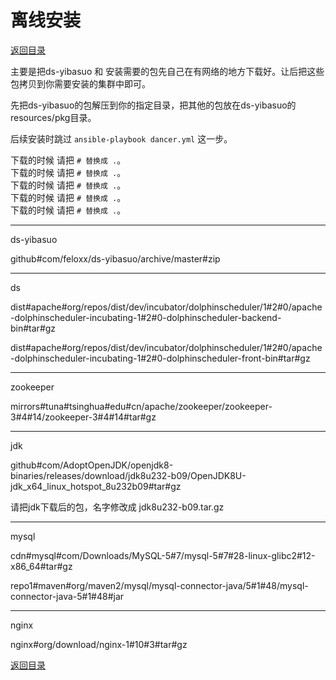 # 离线安装

[返回目录](./README.md)

主要是把ds-yibasuo 和 安装需要的包先自己在有网络的地方下载好。让后把这些包拷贝到你需要安装的集群中即可。

先把ds-yibasuo的包解压到你的指定目录，把其他的包放在ds-yibasuo的resources/pkg目录。

后续安装时跳过 `ansible-playbook dancer.yml` 这一步。

下载的时候 请把 ` # 替换成 . `。  
下载的时候 请把 ` # 替换成 . `。  
下载的时候 请把 ` # 替换成 . `。  
下载的时候 请把 ` # 替换成 . `。  
下载的时候 请把 ` # 替换成 . `。  

---

ds-yibasuo

github#com/feloxx/ds-yibasuo/archive/master#zip

---

ds

dist#apache#org/repos/dist/dev/incubator/dolphinscheduler/1#2#0/apache-dolphinscheduler-incubating-1#2#0-dolphinscheduler-backend-bin#tar#gz

dist#apache#org/repos/dist/dev/incubator/dolphinscheduler/1#2#0/apache-dolphinscheduler-incubating-1#2#0-dolphinscheduler-front-bin#tar#gz

---

zookeeper

mirrors#tuna#tsinghua#edu#cn/apache/zookeeper/zookeeper-3#4#14/zookeeper-3#4#14#tar#gz

---

jdk

github#com/AdoptOpenJDK/openjdk8-binaries/releases/download/jdk8u232-b09/OpenJDK8U-jdk_x64_linux_hotspot_8u232b09#tar#gz

请把jdk下载后的包，名字修改成 jdk8u232-b09.tar.gz

---

mysql

cdn#mysql#com/Downloads/MySQL-5#7/mysql-5#7#28-linux-glibc2#12-x86_64#tar#gz

repo1#maven#org/maven2/mysql/mysql-connector-java/5#1#48/mysql-connector-java-5#1#48#jar

---

nginx

nginx#org/download/nginx-1#10#3#tar#gz


[返回目录](./README.md)
